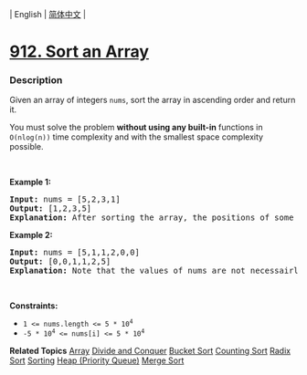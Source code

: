 | English | [简体中文](README.md) |

# [912. Sort an Array](https://leetcode.cn/problems/sort-an-array)
 ### Description
<p>Given an array of integers <code>nums</code>, sort the array in ascending order and return it.</p>

<p>You must solve the problem <strong>without using any built-in</strong> functions in <code>O(nlog(n))</code> time complexity and with the smallest space complexity possible.</p>

<p>&nbsp;</p>
<p><strong class="example">Example 1:</strong></p>

<pre>
<strong>Input:</strong> nums = [5,2,3,1]
<strong>Output:</strong> [1,2,3,5]
<strong>Explanation:</strong> After sorting the array, the positions of some numbers are not changed (for example, 2 and 3), while the positions of other numbers are changed (for example, 1 and 5).
</pre>

<p><strong class="example">Example 2:</strong></p>

<pre>
<strong>Input:</strong> nums = [5,1,1,2,0,0]
<strong>Output:</strong> [0,0,1,1,2,5]
<strong>Explanation:</strong> Note that the values of nums are not necessairly unique.
</pre>

<p>&nbsp;</p>
<p><strong>Constraints:</strong></p>

<ul>
	<li><code>1 &lt;= nums.length &lt;= 5 * 10<sup>4</sup></code></li>
	<li><code>-5 * 10<sup>4</sup> &lt;= nums[i] &lt;= 5 * 10<sup>4</sup></code></li>
</ul>

**Related Topics**  [Array](https://leetcode.cn/tag/array) [Divide and Conquer](https://leetcode.cn/tag/divide-and-conquer) [Bucket Sort](https://leetcode.cn/tag/bucket-sort) [Counting Sort](https://leetcode.cn/tag/counting-sort) [Radix Sort](https://leetcode.cn/tag/radix-sort) [Sorting](https://leetcode.cn/tag/sorting) [Heap (Priority Queue)](https://leetcode.cn/tag/heap-priority-queue) [Merge Sort](https://leetcode.cn/tag/merge-sort) 